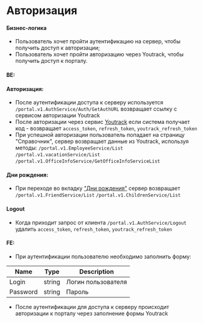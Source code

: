 # Авторизация

#### Бизнес-логика
* Пользователь хочет пройти аутентификацию на сервер, чтобы получить доступ к авторизации;
* Пользователь хочет пройти авторизацию через Youtrack, чтобы получить доступ к порталу.

#### BE:
#### Авторизация:

* После аутентификации доступа к серверу используется `/portal.v1.AuthService/Auth/GetAuthURL` возвращает ссылку с сервисом авторизации Youtrack
* После авторизации через сервис [Youtrack](https://youtrack-dev.tages.dev/hub/api/rest/oauth2/auth?access_type=offline&client_id=64fc07a1-24d0-4ddd-8846-5120689c232a&redirect_uri=https%3A%2F%2Ftages-admin-portal-dev.tages.dev&request_credentials=skip&response_type=code&scope=0-0-0-0-0&state=75955cd8-af99-41a8-8d86-f816c153d75f) если система получает код - возвращает `access_token`, `refresh_token`, `youtrack_refresh_token`
* При успешной авторизации пользователь попадает на страницу "Справочник", сервер возвращает данные из Youtrack, используя методы:
`/portal.v1.EmployeeService/List`
`/portal.v1.vacationService/List`
`/portal.v1.OfficeInfoService/GetOfficeInfoServiceList`

#### Дни рождения:
* При переходе во вкладку ["Дни рождения"](https://tages-admin-portal-dev.tages.dev/handbook/birthdays) сервер возвращает
`/portal.v1.FriendService/List` 
`/portal.v1.ChildrenService/List`

#### Logout
* Когда приходит запрос от клиента `/portal.v1.AuthService/Logout` удалить `access_token`, `refresh_token`, `youtrack_refresh_token`

#### FE:
* При аутентификации пользователю необходимо заполнить форму:

|Name|Type|Description|
|-|--------|---|
|Login|string|Логин пользователя|
|Password|string|Пароль|

* После аутентификации для доступа к серверу происходит авторизации к порталу через заполнение формы Youtrack
